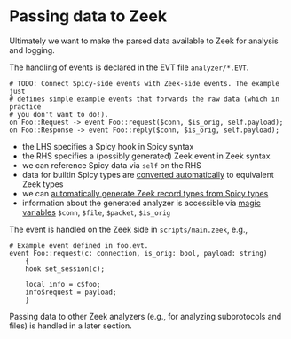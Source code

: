 # Passing data to Zeek

Ultimately we want to make the parsed data available to Zeek for analysis and
logging.

The handling of events is declared in the EVT file `analyzer/*.EVT`.

```spicy
# TODO: Connect Spicy-side events with Zeek-side events. The example just
# defines simple example events that forwards the raw data (which in practice
# you don't want to do!).
on Foo::Request -> event Foo::request($conn, $is_orig, self.payload);
on Foo::Response -> event Foo::reply($conn, $is_orig, self.payload);
```

- the LHS specifies a Spicy hook in Spicy syntax
- the RHS specifies a (possibly generated) Zeek event in Zeek syntax
- we can reference Spicy data via `self` on the RHS
- data for builtin Spicy types are [converted
  automatically](https://docs.zeek.org/en/master/devel/spicy/reference.html#event-definitions)
  to equivalent Zeek types
- we can [automatically generate Zeek record types from Spicy
  types](https://docs.zeek.org/en/master/devel/spicy/reference.html#exporting-types)
- information about the generated analyzer is accessible via [magic
  variables](https://docs.zeek.org/en/master/devel/spicy/reference.html#event-definitions)
  `$conn`, `$file`, `$packet`, `$is_orig`

The event is handled on the Zeek side in `scripts/main.zeek`, e.g.,

```zeek
# Example event defined in foo.evt.
event Foo::request(c: connection, is_orig: bool, payload: string)
    {
    hook set_session(c);

    local info = c$foo;
    info$request = payload;
    }
```

Passing data to other Zeek analyzers (e.g., for analyzing subprotocols and
files) is handled in a later section.
